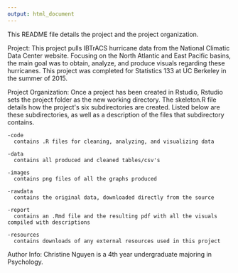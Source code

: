 ```yaml
---
output: html_document
---
```

This README file details the project and the project organization. 

Project:
  This project pulls IBTrACS hurricane data from the National Climatic Data Center website. Focusing on the North Atlantic and East Pacific basins, the main goal was to obtain, analyze, and produce visuals regarding these hurricanes. This project was completed for Statistics 133 at UC Berkeley in the summer of 2015. 
  
Project Organization: 
  Once a project has been created in Rstudio, Rstudio sets the project folder as the new working directory. The skeleton.R file details how the project's six subdirectories are created. Listed below are these subdirectories, as well as a description of the files that subdirectory contains. 
    
    -code
      contains .R files for cleaning, analyzing, and visualizing data
    
    -data
      contains all produced and cleaned tables/csv's 
    
    -images
      contains png files of all the graphs produced
    
    -rawdata
      contains the original data, downloaded directly from the source
    
    -report
      contains an .Rmd file and the resulting pdf with all the visuals compiled with descriptions 
    
    -resources
      contains downloads of any external resources used in this project
      
Author Info: 
Christine Nguyen is a 4th year undergraduate majoring in Psychology. 